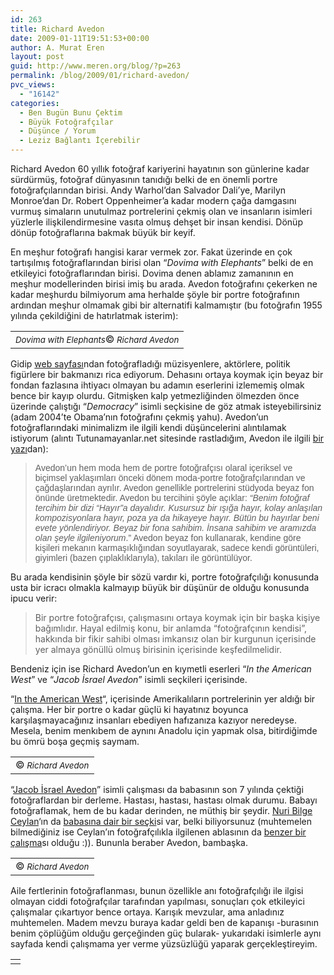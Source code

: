 ```yaml
---
id: 263
title: Richard Avedon
date: 2009-01-11T19:51:53+00:00
author: A. Murat Eren
layout: post
guid: http://www.meren.org/blog/?p=263
permalink: /blog/2009/01/richard-avedon/
pvc_views:
  - "16142"
categories:
  - Ben Bugün Bunu Çektim
  - Büyük Fotoğrafçılar
  - Düşünce / Yorum
  - Leziz Bağlantı İçerebilir
---
```

Richard Avedon 60 yıllık fotoğraf kariyerini hayatının son günlerine kadar sürdürmüş, fotoğraf dünyasının tanıdığı belki de en önemli portre fotoğrafçılarından birisi. Andy Warhol&#8217;dan Salvador Dali&#8217;ye, Marilyn Monroe&#8217;dan Dr. Robert Oppenheimer&#8217;a kadar modern çağa damgasını vurmuş simaların unutulmaz portrelerini çekmiş olan ve insanların isimleri yüzlerle ilişkilendirmesine vasıta olmuş dehşet bir insan kendisi. Dönüp dönüp fotoğraflarına bakmak büyük bir keyif.

En meşhur fotoğrafı hangisi karar vermek zor. Fakat üzerinde en çok tartışılmış fotoğraflarından birisi olan &#8220;_Dovima with Elephants_&#8221; belki de en etkileyici fotoğraflarından birisi. Dovima denen ablamız zamanının en meşhur modellerinden birisi imiş bu arada. Avedon fotoğrafını çekerken ne kadar meşhurdu bilmiyorum ama herhalde şöyle bir portre fotoğrafının ardından meşhur olmamak gibi bir alternatifi kalmamıştır (bu fotoğrafın 1955 yılında çekildiğini de hatırlatmak isterim):

<table border="0" width="100%">
  <tr>
    <td align="center">
      <img src="{{ site.baseurl }}/images/richard-avedon-avedon-3.jpg" alt="" /><br /> <em><small>Dovima with Elephants</small></em><span class="gphoto-photocaption-caption">©</span><em><small> Richard Avedon</small></em>
    </td>
  </tr>
</table>

Gidip [web sayfası](http://www.richardavedon.com/)ndan fotoğrafladığı müzisyenlere, aktörlere, politik figürlere bir bakmanızı rica ediyorum. Dehasını ortaya koymak için beyaz bir fondan fazlasına ihtiyacı olmayan bu adamın eserlerini izlememiş olmak bence bir kayıp olurdu. Gitmişken kalp yetmezliğinden ölmezden önce üzerinde çalıştığı &#8220;_Democracy_&#8221; isimli seçkisine de göz atmak isteyebilirsiniz (adam 2004&#8217;te Obama&#8217;nın fotoğrafını çekmiş yahu). Avedon&#8217;un fotoğraflarındaki minimalizm ile ilgili kendi düşüncelerini alıntılamak istiyorum (alıntı Tutunamayanlar.net sitesinde rastladığım, Avedon ile ilgili [bir yazı](http://www.tutunamayanlar.net/detail.php?id=117)dan):

> <span style="font-family: Arial;">Avedon’un hem moda hem de portre fotoğrafçısı olaral içeriksel ve biçimsel yaklaşımları önceki dönem moda-portre fotoğrafçılarından ve çağdaşlarından ayrılır. Avedon genellikle portrelerini stüdyoda beyaz fon önünde üretmektedir. Avedon bu tercihini şöyle açıklar: <em>&#8220;Benim fotoğraf tercihim bir dizi &#8220;Hayır&#8221;a dayalıdır. Kusursuz bir ışığa hayır, kolay anlaşılan kompozisyonlara hayır, poza ya da hikayeye hayır. Bütün bu hayırlar beni evete yönlendiriyor. Beyaz bir fona sahibim. İnsana sahibim ve aramızda olan şeyle ilgileniyorum</em>.&#8221; Avedon beyaz fon kullanarak, kendine göre kişileri mekanın karmaşıklığından soyutlayarak, sadece kendi görüntüleri, giyimleri (bazen çıplaklıklarıyla), takıları ile görüntülüyor.</span>

Bu arada kendisinin şöyle bir sözü vardır ki, portre fotoğrafçılığı konusunda usta bir icracı olmakla kalmayıp büyük bir düşünür de olduğu konusunda ipucu verir:

> Bir portre fotoğrafçısı, çalışmasını ortaya koymak için bir başka kişiye bağımlıdır. Hayal edilmiş konu, bir anlamda &#8220;fotoğrafçının kendisi&#8221;, hakkında bir fikir sahibi olması imkansız olan bir kurgunun içerisinde yer almaya gönüllü olmuş birisinin içerisinde keşfedilmelidir.

 <span style="font-family: Verdana,Arial,Helvetica,sans-serif; font-size: x-small;"></span>

Bendeniz için ise Richard Avedon&#8217;un en kıymetli eserleri &#8220;_In the American West_&#8221; ve &#8220;_Jacob İsrael Avedon_&#8221; isimli seçkileri içerisinde.

&#8220;[In the American West](http://www.richardavedon.com/#s=0&a=0&mi=2&pt=1&pi=10000&p=7&at=0)&#8220;, içerisinde Amerikalıların portrelerinin yer aldığı bir çalışma. Her bir portre o kadar güçlü ki hayatınız boyunca karşılaşmayacağınız insanları ebediyen hafızanıza kazıyor neredeyse. Mesela, benim menkıbem de aynını Anadolu için yapmak olsa, bitirdiğimde bu ömrü boşa geçmiş saymam.

<table border="0" width="100%">
  <tr>
    <td align="center">
      <img src="{{ site.baseurl }}/images/richard-avedon-avedon-1.jpg" alt="" /><br /> <span class="gphoto-photocaption-caption">©</span><em><small> Richard Avedon</small></em>
    </td>
  </tr>
</table>

&#8220;[Jacob İsrael Avedon](http://richardavedon.com/#s=0&a=0&mi=2&pt=1&pi=10000&p=8&at=0)&#8221; isimli çalışması da babasının son 7 yılında çektiği fotoğraflardan bir derleme. Hastası, hastası, hastası olmak durumu. Babayı fotoğraflamak, hem de bu kadar derinden, ne müthiş bir şeydir. [Nuri Bilge Ceylan](http://www.meren.org/blog/2008/05/nuri-bilge-ceylan-sinematografi-fotograf/)&#8216;ın da [babasına dair bir seçki](http://www.nuribilgeceylan.com/photography/formyfather1.php?sid=1)si var, belki biliyorsunuz (muhtemelen bilmediğiniz ise Ceylan&#8217;ın fotoğrafçılıkla ilgilenen ablasının da [benzer bir çalışma](http://www.emineceylan.com/default.asp?node=Node_Images&mnu_id=2&frm_CatId=57)sı olduğu :)). Bununla beraber Avedon, bambaşka.

<table border="0" width="100%">
  <tr>
    <td align="center">
      <img src="{{ site.baseurl }}/images/richard-avedon-avedon-2.jpg" alt="" /><br /> <span class="gphoto-photocaption-caption">©</span><em><small> Richard Avedon</small></em>
    </td>
  </tr>
</table>

Aile fertlerinin fotoğraflanması, bunun özellikle anı fotoğrafçılığı ile ilgisi olmayan ciddi fotoğrafçılar tarafından yapılması, sonuçları çok etkileyici çalışmalar çıkartıyor bence ortaya. Karışık mevzular, ama anladınız muhtemelen. Madem mevzu buraya kadar geldi ben de kapanışı -burasının benim çöplüğüm olduğu gerçeğinden güç bularak- yukarıdaki isimlerle aynı sayfada kendi çalışmama yer verme yüzsüzlüğü yaparak gerçekleştireyim.

<table border="0" width="100%">
  <tr>
    <td align="center">
      <img src="{{ site.baseurl }}/images/richard-avedon-anne.jpg" alt="" />
    </td>
  </tr>
</table>
